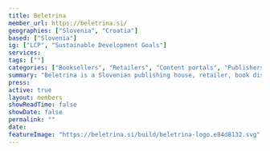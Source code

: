 ```yaml
---
title: Beletrina
member_url: https://beletrina.si/
geographies: ["Slovenia", "Croatia"]
based: ["Slovenia"]
ig: ["LCP", "Sustainable Development Goals"] 
services: 
tags: [""]
categories: ["Booksellers", "Retailers", "Content portals", "Publishers and publishing groups"] 
summary: "Beletrina is a Slovenian publishing house, retailer, book distributor and technical service provider."
press:
active: true
layout: members
showReadTime: false
showDate: false
permalink: ""
date: 
featureImage: "https://beletrina.si/build/beletrina-logo.e84d8132.svg"
---
```

